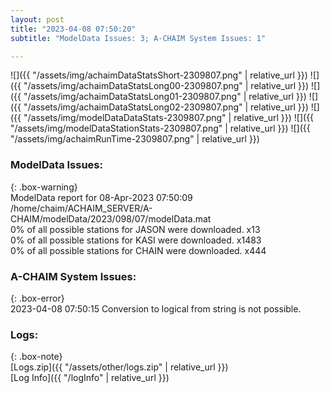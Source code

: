 ```yaml
---
layout: post
title: "2023-04-08 07:50:20"
subtitle: "ModelData Issues: 3; A-CHAIM System Issues: 1"

---
```


![]({{ "/assets/img/achaimDataStatsShort-2309807.png" | relative_url }})
![]({{ "/assets/img/achaimDataStatsLong00-2309807.png" | relative_url }})
![]({{ "/assets/img/achaimDataStatsLong01-2309807.png" | relative_url }})
![]({{ "/assets/img/achaimDataStatsLong02-2309807.png" | relative_url }})
![]({{ "/assets/img/modelDataDataStats-2309807.png" | relative_url }})
![]({{ "/assets/img/modelDataStationStats-2309807.png" | relative_url }})
![]({{ "/assets/img/achaimRunTime-2309807.png" | relative_url }})


### ModelData Issues:  
  
{: .box-warning}  
 ModelData report for 08-Apr-2023 07:50:09   
 /home/chaim/ACHAIM_SERVER/A-CHAIM/modelData/2023/098/07/modelData.mat   
 0% of all possible stations for JASON were downloaded. x13   
 0% of all possible stations for KASI were downloaded. x1483   
 0% of all possible stations for CHAIN were downloaded. x444   
  
### A-CHAIM System Issues:  
  
{: .box-error}  
2023-04-08 07:50:15 Conversion to logical from string is not possible.  

### Logs:  
  
{: .box-note}  
[Logs.zip]({{ "/assets/other/logs.zip" | relative_url }})  
[Log Info]({{ "/logInfo" | relative_url }})  
